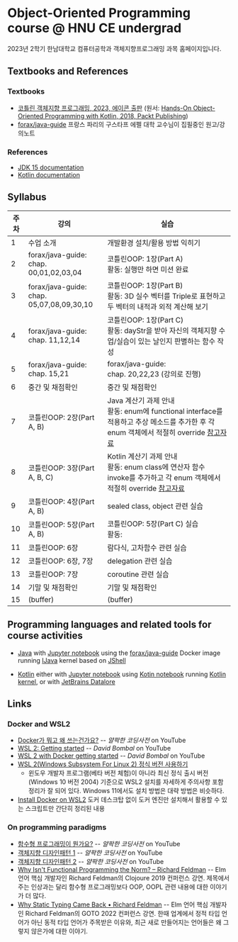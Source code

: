 # Object-Oriented Programming course @ HNU CE undergrad

2023년 2학기 한남대학교 컴퓨터공학과 객체지향프로그래밍 과목 홈페이지입니다.

## Textbooks and References

### Textbooks
* [코틀린 객체지향 프로그래밍, 2023, 에이콘 출판](http://acornpub.co.kr/book/kotlin-oop)
  (원서: [Hands-On Object-Oriented Programming with Kotlin, 2018, Packt Publishing](https://www.oreilly.com/library/view/hands-on-object-oriented-programming/9781789617726/))
* [forax/java-guide](https://github.com/forax/java-guide) 프랑스 파리의 구스타프 에펠 대학 교수님이 집필중인 원고/강의노트

### References
* [JDK 15 documentation](https://docs.oracle.com/en/java/javase/15/)
* [Kotlin documentation](https://kotlinlang.org/docs/)

## Syllabus
| 주차 | 강의                                           | 실습                                           |
| -- | -------------------------------------------- | -------------------------------------------- |
| 1  | 수업 소개                                        | 개발환경 설치/활용 방법 익히기                            |
| 2  | forax/java-guide:<br>chap. 00,01,02,03,04    | 코틀린OOP: 1장(Part A)<br>활동: 실행만 하면 미션 완료    |
| 3  | forax/java-guide:<br>chap. 05,07,08,09,30,10 | 코틀린OOP: 1장(Part B)<br>활동: 3D 실수 벡터를 Triple로 표현하고 두 벡터의 내적과 외적 계산해 보기 |
| 4  | forax/java-guide:<br>chap. 11,12,14          | 코틀린OOP: 1장(Part C)<br>활동: dayStr을 받아 자신의 객체지향 수업/실습이 있는 날인지 판별하는 함수 작성 |
| 5  | forax/java-guide:<br>chap. 15,21             | forax/java-guide:<br>chap. 20,22,23 (강의로 진행) |
| 6  | 중간 및 채점확인                                    | 중간 및 채점확인                                    |
| 7  | 코틀린OOP: 2장(Part A, B)                        | Java 계산기 과제 안내<br>활동: enum에 functional interface를 적용하고 추상 메소드를 추가한 후 각 enum 객체에서 적절히 override [참고자료](https://velog.io/@kkywalk2/JAVA%EC%9D%98-Lambda%ED%95%A8%EC%88%98) |
| 8  | 코틀린OOP: 3장(Part A, B, C)                     | Kotlin 계산기 과제 안내<br>활동: enum class에 연산자 함수 invoke를 추가하고 각 enum 객체에서 적절히 override [참고자료](https://velog.io/@ohzzi/Kotlin-operator-fun-invoke) |
| 9  | 코틀린OOP: 4장(Part A, B)                        | sealed class, object 관련 실습                   |
| 10 | 코틀린OOP: 5장(Part A, B)                        | 코틀린OOP: 5장(Part C) 실습<br>활동:                      |
| 11 | 코틀린OOP: 6장                                   | 람다식, 고차함수 관련 실습                              |
| 12 | 코틀린OOP: 6장, 7장                               | delegation 관련 실습                             |
| 13 | 코틀린OOP: 7장                                   | coroutine 관련 실습                              |
| 14 | 기말 및 채점확인                                    | 기말 및 채점확인                                    |
| 15 | (buffer)                                     | (buffer)                                     |

## Programming languages and related tools for course activities
* [Java](https://www.oracle.com/kr/java/)
  with [Jupyter notebook](https://jupyter.org/)
  using the [forax/java-guide](https://github.com/forax/java-guide) Docker image
  running [IJava](https://github.com/SpencerPark/IJava) kernel
  based on [JShell](https://docs.oracle.com/javase/9/jshell/introduction-jshell.htm)

* [Kotlin](https://kotlinlang.org/)
  either with [Jupyter notebook](https://jupyter.org/)
  using [Kotin notebook](https://github.com/knonm/kotlin-notebook)
  running [Kotlin kernel](https://github.com/Kotlin/kotlin-jupyter),
  or with [JetBrains Datalore](https://datalore.jetbrains.com/)

## Links

### Docker and WSL2
* [Docker가 뭐고 왜 쓰는건가요?](https://youtu.be/tPjpcsgxgWc) -- *얄팍한 코딩사전* on YouTube
* [WSL 2: Getting started](https://youtu.be/_fntjriRe48) -- *David Bombal* on YouTube
* [WSL 2 with Docker getting started](https://youtu.be/5RQbdMn04Oc) -- *David Bombal* on YouTube
* [WSL 2(Windows Subsystem For Linux 2) 정식 버전 사용하기](https://www.lesstif.com/software-architect/wsl-2-windows-subsystem-for-linux-2-89555812.html)
    - 윈도우 개발자 프로그램(베타 버전 체험)이 아니라 최신 정식 출시 버전(Windows 10 버전 2004) 기준으로 WSL2 설치를 자세하게 주의사항 포함 정리가 잘 되어 있다. Windows 11에서도 설치 방법은 대략 방법은 비슷하다.
* [Install Docker on WSL2](https://dev.to/0xkoji/install-docker-on-wsl2-2ma5) 도커 데스크탑 없이 도커 엔진만 설치해서 활용할 수 있는 스크립트만 간단히 정리된 내용

### On programming paradigms
* [함수형 프로그래밍이 뭔가요?](https://youtu.be/jVG5jvOzu9Y) -- *얄팍한 코딩사전* on YouTube
* [객체지향 디자인패턴 1](https://youtu.be/lJES5TQTTWE) -- *얄팍한 코딩사전* on YouTube
* [객체지향 디자인패턴 2](https://youtu.be/q3_WXP9pPUQ) -- *얄팍한 코딩사전* on YouTube
* [Why Isn't Functional Programming the Norm? – Richard Feldman](https://youtu.be/QyJZzq0v7Z4) -- Elm 언어 핵심 개발자인 Richard Feldman의 Clojoure 2019 컨퍼런스 강연. 제목에서 주는 인상과는 달리 함수형 프로그래밍보다 OOP, OOPL 관련 내용에 대한 이야기가 더 많다.
* [Why Static Typing Came Back • Richard Feldman](https://youtu.be/Tml94je2edk) -- Elm 언어 핵심 개발자인 Richard Feldman의 GOTO 2022 컨퍼런스 강연. 한때 업계에서 정적 타입 언어가 아닌 동적 타입 언어가 주목받은 이유와, 최근 새로 만들어지는 언어들은 왜 그렇지 않은가에 대한 이야기.
